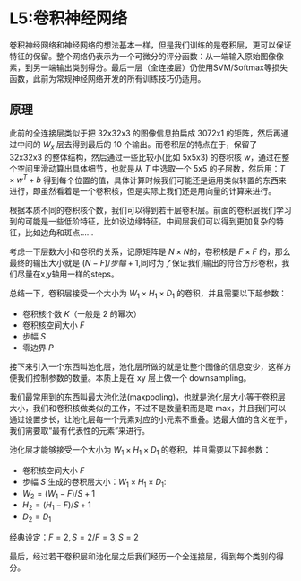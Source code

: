 # L5:卷积神经网络

卷积神经网络和神经网络的想法基本一样，但是我们训练的是卷积层，更可以保证特征的保留。整个网络仍表示为一个可微分的评分函数：从一端输入原始图像像素，到另一端输出类别得分。最后一层（全连接层）仍使用SVM/Softmax等损失函数，此前为常规神经网络开发的所有训练技巧仍适用。

## 原理

此前的全连接层类似于把 32x32x3 的图像信息拍扁成 3072x1 的矩阵，然后再通过中间的 $W_x$ 层去得到最后的 10 个输出。而卷积层的特点在于，保留了 32x32x3 的整体结构，然后通过一些比较小(比如 5x5x3) 的卷积核 $w$，通过在整个空间里滑动算出具体细节，也就是从 $T$ 中选取一个 5x5 的子层数，然后用：$T\times w^{T} + b$ 得到每个位置的值，具体计算时候我们可能还是运用类似转置的东西来进行，即虽然看着是一个卷积核，但是实际上我们还是用向量的计算来进行。

根据本质不同的卷积核个数，我们可以得到若干层卷积层。前面的卷积层我们学习到的可能是一些低阶特征，比如说边缘特征。中间层我们可以得到更加复杂的特征，比如边角和斑点……

考虑一下层数大小和卷积的关系，记原矩阵是 $N\times N$的，卷积核是 $F\times F$ 的，那么最终的输出大小就是 $(N-F) / 步幅 + 1$,同时为了保证我们输出的符合方形卷积，我们尽量在x,y轴用一样的steps。

总结一下，卷积层接受一个大小为 $W_1 \times H_1 \times D_1$ 的卷积，并且需要以下超参数：
- 卷积核个数 $K$（一般是 2 的幂次）
- 卷积核空间大小 $F$
- 步幅 $S$
- 零边界 $P$

接下来引入一个东西叫池化层，池化层所做的就是让整个图像的信息变少，这样方便我们控制参数的数量。本质上是在 xy 层上做一个 downsampling。

我们最常用到的东西叫最大池化法(maxpooling)，也就是池化层大小等于卷积层大小，我们和卷积核做类似的工作，不过不是数量积而是取 max，并且我们可以通过设置步长，让池化层每一个元素对应的小元素不重叠。选最大值的含义在于，我们需要取“最有代表性的元素”来进行。

池化层才能够接受一个大小为 $W_1 \times H_1 \times D_1$ 的卷积，并且需要以下超参数：
- 卷积核空间大小 $F$
- 步幅 $S$
生成的卷积层大小：$W_1 \times H_1 \times D_1$:
- $W_2 = (W_1 - F) / S + 1$
- $H_2 = (H_1 - F) / S + 1$
- $D_2 = D_1$

经典设定：$F=2,S = 2 / F = 3,S = 2$

最后，经过若干卷积层和池化层之后我们经历一个全连接层，得到每个类别的得分。